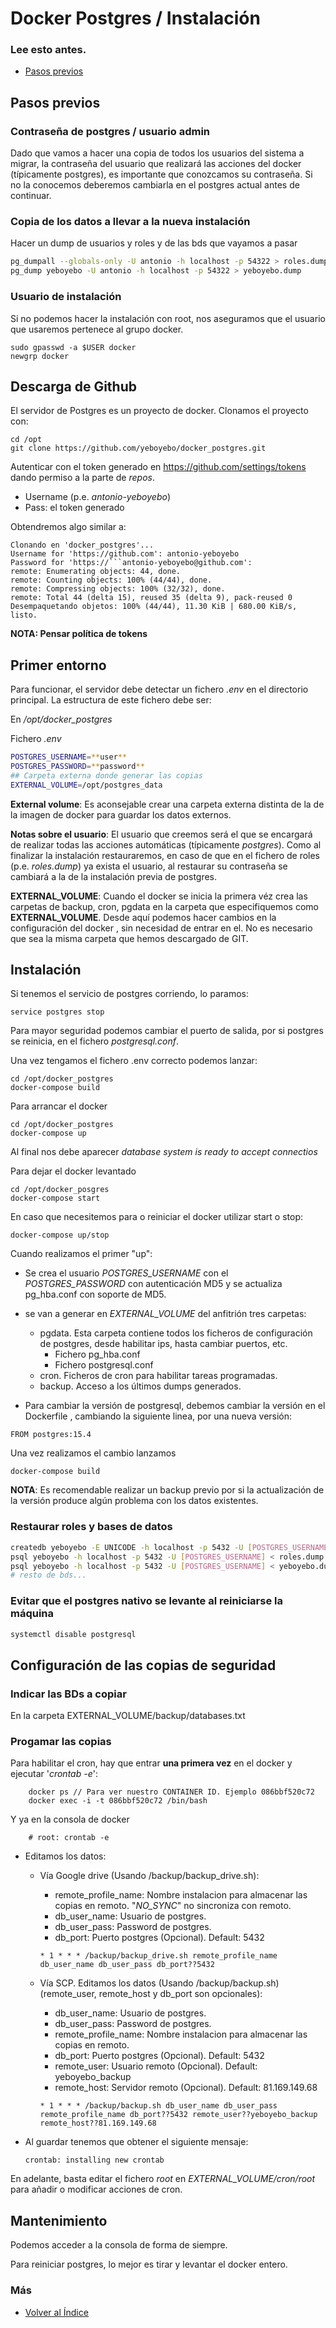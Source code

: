 # Docker Postgres / Instalación

### Lee esto antes.

- [Pasos previos](./migracion_docker_postgres.md)

## Pasos previos
### Contraseña de postgres / usuario admin
Dado que vamos a hacer una copia de todos los usuarios del sistema a migrar, la contraseña del usuario que realizará las acciones del docker (típicamente postgres), es importante que conozcamos su contraseña. Si no la conocemos deberemos cambiarla en el postgres actual antes de continuar.

### Copia de los datos a llevar a la nueva instalación
Hacer un dump de usuarios y roles y de las bds que vayamos a pasar
```sh
pg_dumpall --globals-only -U antonio -h localhost -p 54322 > roles.dump
pg_dump yeboyebo -U antonio -h localhost -p 54322 > yeboyebo.dump
```

### Usuario de instalación
Si no podemos hacer la instalación con root, nos aseguramos que el usuario que usaremos pertenece al grupo docker.

```
sudo gpasswd -a $USER docker
newgrp docker
```
## Descarga de Github

El servidor de Postgres es un proyecto de docker. Clonamos el proyecto con:

```console
cd /opt
git clone https://github.com/yeboyebo/docker_postgres.git
```
Autenticar con el token generado en https://github.com/settings/tokens 
dando permiso a la parte de _repos_.
+ Username (p.e. _antonio-yeboyebo_)
+ Pass: el token generado

Obtendremos algo similar a:
```console
Clonando en 'docker_postgres'...
Username for 'https://github.com': antonio-yeboyebo
Password for 'https://```antonio-yeboyebo@github.com': 
remote: Enumerating objects: 44, done.
remote: Counting objects: 100% (44/44), done.
remote: Compressing objects: 100% (32/32), done.
remote: Total 44 (delta 15), reused 35 (delta 9), pack-reused 0
Desempaquetando objetos: 100% (44/44), 11.30 KiB | 680.00 KiB/s, listo.
```

__NOTA: Pensar política de tokens__

## Primer entorno

Para funcionar, el servidor debe detectar un fichero _.env_ en el directorio principal. La estructura de este fichero debe ser:

En _/opt/docker_postgres_

Fichero _.env_

```sh 
POSTGRES_USERNAME=**user**
POSTGRES_PASSWORD=**password**
## Carpeta externa donde generar las copias
EXTERNAL_VOLUME=/opt/postgres_data
```
__External volume__: Es aconsejable crear una carpeta externa distinta de la de la imagen de docker para guardar los datos externos.

__Notas sobre el usuario__: El usuario que creemos será el que se encargará de realizar todas las acciones automáticas (típicamente _postgres_). Como al finalizar la instalación restauraremos, en caso de que en el fichero de roles (p.e. _roles.dump_) ya exista el usuario, al restaurar su contraseña se cambiará a la de la instalación previa de postgres.

__EXTERNAL_VOLUME__: Cuando el docker se inicia la primera véz crea las carpetas de backup, cron, pgdata en la carpeta que especifiquemos como __EXTERNAL_VOLUME__. Desde aquí podemos hacer cambios en la configuración del docker , sin necesidad de entrar en el. No es necesario que sea la misma carpeta que hemos descargado de GIT.

## Instalación
Si tenemos el servicio de postgres corriendo, lo paramos:
```console
service postgres stop
```
Para mayor seguridad podemos cambiar el puerto de salida, por si postgres se reinicia, en el fichero _postgresql.conf_.

Una vez tengamos el fichero .env correcto podemos lanzar:

```console
cd /opt/docker_postgres
docker-compose build
```
Para arrancar el docker
```console
cd /opt/docker_postgres
docker-compose up
```
Al final nos debe aparecer _database system is ready to accept connectios_

Para dejar el docker levantado
```console
cd /opt/docker_posgres
docker-compose start
```

En caso que necesitemos para o reiniciar el docker utilizar start o stop:

```console
docker-compose up/stop
```

Cuando realizamos el primer "up":
* Se crea el usuario *POSTGRES_USERNAME* con el *POSTGRES_PASSWORD* con autenticación MD5 y se actualiza pg_hba.conf con soporte de MD5. 
* se van a generar en *EXTERNAL_VOLUME* del anfitrión tres carpetas:
    * pgdata. Esta carpeta contiene todos los ficheros de configuración de postgres, desde habilitar ips, hasta cambiar puertos, etc.
        - Fichero pg_hba.conf 
        - Fichero postgresql.conf
    * cron. Ficheros de cron para habilitar tareas programadas. 
    * backup. Acceso a los últimos dumps generados.

* Para cambiar la versión de postgresql, debemos cambiar la versión en el Dockerfile , cambiando la siguiente linea, por una nueva versión:
```
FROM postgres:15.4
```
Una vez realizamos el cambio lanzamos 
```console
docker-compose build
```

__NOTA__: Es recomendable realizar un backup previo por si la actualización de la versión produce algún problema con los datos existentes.

### Restaurar roles y bases de datos
```sh
createdb yeboyebo -E UNICODE -h localhost -p 5432 -U [POSTGRES_USERNAME]
psql yeboyebo -h localhost -p 5432 -U [POSTGRES_USERNAME] < roles.dump
psql yeboyebo -h localhost -p 5432 -U [POSTGRES_USERNAME] < yeboyebo.dump
# resto de bds...
```

### Evitar que el postgres nativo se levante al reiniciarse la máquina
```sh
systemctl disable postgresql
```

## Configuración de las copias de seguridad

### Indicar las BDs a copiar
En la carpeta EXTERNAL_VOLUME/backup/databases.txt

### Progamar las copias
Para habilitar el cron, hay que entrar __una primera vez__ en el docker y ejecutar '*crontab -e*':
```console
    docker ps // Para ver nuestro CONTAINER ID. Ejemplo 086bbf520c72
    docker exec -i -t 086bbf520c72 /bin/bash
```    
Y ya en la consola de docker
```console
    # root: crontab -e 
```
* Editamos los datos:
    * Vía Google drive (Usando /backup/backup_drive.sh):
        * remote_profile_name: Nombre instalacion para almacenar las copias en remoto. "_NO_SYNC_" no sincroniza con remoto.
        * db_user_name: Usuario de postgres.
        * db_user_pass: Password de postgres.
        * db_port: Puerto postgres (Opcional). Default: 5432
        ```
        * 1 * * * /backup/backup_drive.sh remote_profile_name db_user_name db_user_pass db_port??5432
        ```

    * Vía SCP. Editamos los datos (Usando /backup/backup.sh)  (remote_user, remote_host y db_port son opcionales):
        * db_user_name: Usuario de postgres.
        * db_user_pass: Password de postgres.
        * remote_profile_name: Nombre instalacion para almacenar las copias en remoto.
        * db_port: Puerto postgres (Opcional). Default: 5432
        * remote_user: Usuario remoto (Opcional). Default: yeboyebo_backup
        * remote_host: Servidor remoto (Opcional). Default: 81.169.149.68
        ```
        * 1 * * * /backup/backup.sh db_user_name db_user_pass remote_profile_name db_port??5432 remote_user??yeboyebo_backup remote_host??81.169.149.68
        ```
* Al guardar tenemos que obtener el siguiente mensaje: 
    ```console
    crontab: installing new crontab
    ```
En adelante, basta editar el fichero _root_ en _EXTERNAL_VOLUME/cron/root_ para añadir o modificar acciones de cron.

## Mantenimiento
Podemos acceder a la consola de forma de siempre.

Para reiniciar postgres, lo mejor es tirar y levantar el docker entero.


### Más

- [Volver al Índice](./index.md)